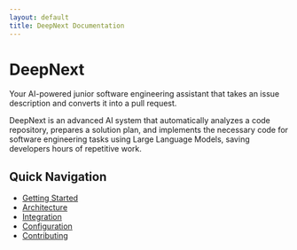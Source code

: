 ```yaml
---
layout: default
title: DeepNext Documentation
---
```


# DeepNext

Your AI-powered junior software engineering assistant that takes an issue description and converts it into a pull request.

DeepNext is an advanced AI system that automatically analyzes a code repository, prepares a solution plan, and implements the necessary code for software engineering tasks using Large Language Models, saving developers hours of repetitive work.

## Quick Navigation

- [Getting Started](./getting-started.html)
- [Architecture](./architecture.html)
- [Integration](./integration.html)
- [Configuration](./configuration.html)
- [Contributing](./contributing.html)
